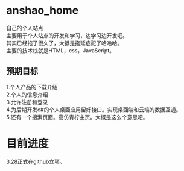 # anshao_home
自己的个人站点  
主要用于个人站点的开发和学习，边学习边开发吧。  
其实已经拖了很久了，大抵是拖延症犯了哈哈哈。  
主要的技术栈就是HTML，css，JavaScript。  
## 预期目标

1.个人产品的下载介绍   
2.个人的信息介绍   
3.允许注册和登录   
4.为后期开发c#的个人桌面应用留好接口。实现桌面端和云端的数据互通。   
5.还有一个搜索页面。高仿青柠主页。大概是这么个意思吧。   

# 目前进度
3.28正式在github立项。

